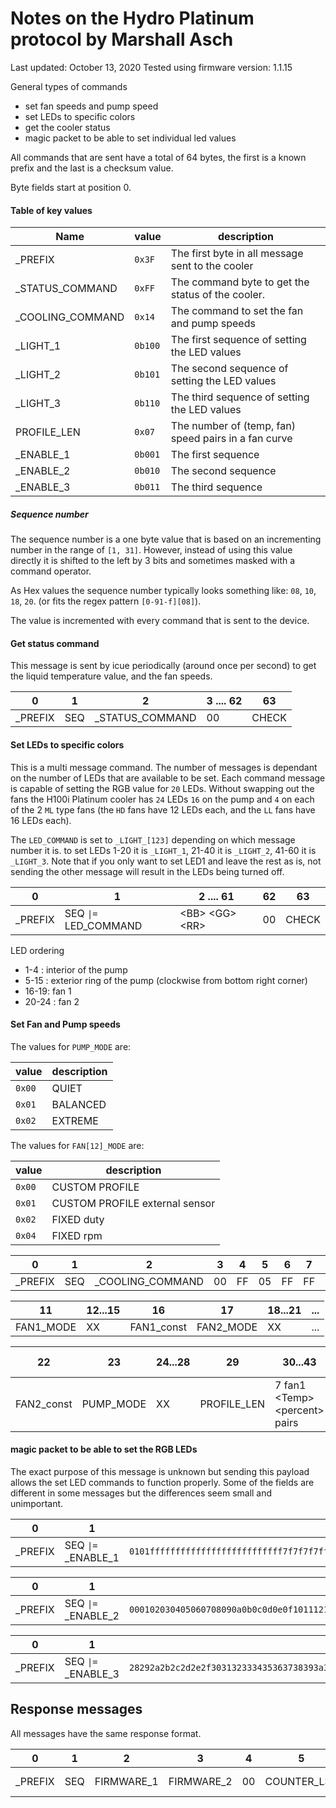 # Notes on the Hydro Platinum protocol by Marshall Asch

Last updated: October 13, 2020
Tested using firmware version: 1.1.15

General types of commands
- set fan speeds and pump speed
- set LEDs to specific colors
- get the cooler status
- magic packet to be able to set individual led values

All commands that are sent have a total of 64 bytes, the first is a known prefix and the last is a checksum value.

Byte fields start at position 0.


#### Table of key values

| Name | value | description |
| ----- | ----- | -------- |
| _PREFIX | `0x3F` | The first byte in all message sent to the cooler |
| _STATUS_COMMAND | `0xFF` | The command byte to get the status of the cooler. |
| _COOLING_COMMAND | `0x14` | The command to set the fan and pump speeds |
| _LIGHT_1 | `0b100` | The first sequence of setting the LED values |
| _LIGHT_2 | `0b101` | The second sequence of setting the LED values |
| _LIGHT_3 | `0b110` | The third sequence of setting the LED values |
| PROFILE_LEN | `0x07` | The number of (temp, fan) speed pairs in a fan curve |
| _ENABLE_1 | `0b001` | The first sequence |
| _ENABLE_2 | `0b010` | The second sequence |
| _ENABLE_3 | `0b011` | The third sequence |
#####  Sequence number

The sequence number is a one byte value that is based on an incrementing number in the range of `[1, 31]`. However, instead of using this value directly it is shifted to the left by 3 bits and sometimes masked with a command operator.

As Hex values the sequence number typically looks something like: `08`, `10`, `18`, `20`. (or fits the regex pattern `[0-91-f][08]`).

The value is incremented with every command that is sent to the device.

#### Get status command

This message is sent by icue periodically (around once per second) to get the liquid temperature value, and the fan speeds.

| 0   | 1   | 2   | 3 .... 62 | 63  |
| --- | --- | --- | --------- | --- |
| _PREFIX | SEQ | _STATUS_COMMAND | 00 | CHECK |



#### Set LEDs to specific colors

This is a multi message command. The number of messages is dependant on the number of LEDs that are available to be set. Each command message is capable of setting the RGB value for `20` LEDs. Without swapping out the fans the H100i Platinum cooler has `24` LEDs `16` on the pump and `4` on each of the 2 `ML` type fans (the `HD` fans have 12 LEDs each, and the `LL` fans have 16 LEDs each).



The `LED_COMMAND` is set to `_LIGHT_[123]` depending on which message number it is. to set LEDs 1-20 it is `_LIGHT_1`, 21-40 it is `_LIGHT_2`, 41-60 it is `_LIGHT_3`. Note that if you only want to set LED1 and leave the rest as is, not sending the other message will result in the LEDs being turned off.


| 0   | 1   | 2 .... 61 | 62 | 63  |
| --- | --- | ----------- | --- | --- |
| _PREFIX | SEQ `\|=` LED_COMMAND| \<BB\> \<GG\> \<RR\> | 00 | CHECK |


LED ordering
- 1-4  : interior of the pump
- 5-15 : exterior ring of the pump (clockwise from bottom right corner)
- 16-19: fan 1
- 20-24 : fan 2


#### Set Fan and Pump speeds


The values for `PUMP_MODE` are:

| value | description |
| ----- | ------ |
| `0x00` | QUIET |
| `0x01` | BALANCED |
| `0x02` | EXTREME |

The values for `FAN[12]_MODE` are:

| value | description |
| ----- | ------ |
| `0x00` | CUSTOM PROFILE |
| `0x01` | CUSTOM PROFILE external sensor |
| `0x02` | FIXED duty |
| `0x04` | FIXED rpm |


| 0   | 1   | 2   | 3   | 4   | 5   | 6   | 7   | 8   | 9   | 10  | ... |
| --- | --- | --- | --- | --- | --- | --- | --- | --- | --- | --- | --- |
| _PREFIX | SEQ | _COOLING_COMMAND | 00 | FF | 05 | FF | FF | FF | FF | FF | ... |



| 11  | 12...15  | 16  | 17   | 18...21 | ... |
| --- | --- | ---  | ---- | ---  | --------
| FAN1_MODE | XX  | FAN1_const | FAN2_MODE | XX | ... |


| 22  | 23 | 24...28 | 29  | 30...43 | 44...58 | 59.... 62 | 63  |
| --- | --- |------- | --- | ------- | ------- | --------- | --- |
| FAN2_const | PUMP_MODE | XX| PROFILE_LEN | 7 fan1 \<Temp\> \<percent\> pairs | 7 fan2 \<Temp\> \<percent\> pairs | XX | CHECK |



#### magic packet to be able to set the RGB LEDs

The exact purpose of this message is unknown but sending this payload allows the set LED commands to function properly. Some of the fields are different in some messages but the differences seem small and unimportant.


| 0       |        1            | 2 .... 62 |  63  |
| ------- | ------------------- | ----------- | --- |
| _PREFIX | SEQ `\|=` _ENABLE_1 | `0101ffffffffffffffffffffffffff7f7f7f7fff00ffffffff00ffffffff00ffffffff00ffffffff00ffffffff00ffffffffffffffffffffffffffffff` | CHECK |

| 0       |        1            | 2 .... 62 |  63  |
| ------- | ------------------- | ----------- | --- |
| _PREFIX | SEQ `\|=` _ENABLE_2 | `000102030405060708090a0b0c0d0e0f101112131415161718191a1b1c1d1e1f2021222324252627ffffffffffffffffffffffffffffffffffffffffff` | CHECK |

| 0       |        1            | 2 .... 62 |  63  |
| ------- | ------------------- | ----------- | --- |
| _PREFIX | SEQ `\|=` _ENABLE_3 | `28292a2b2c2d2e2f303132333435363738393a3b3c3d3e3f404142434445464748494a4b4c4d4e4fffffffffffffffffffffffffffffffffffffffffff` | CHECK |



## Response messages

All messages have the same response format.


| 0       |  1  | 2          | 3          | 4   | 5           | 6           | 7           | 8          |  9...14 | 15 | 16 | 17...21 | 22 | 23 | 24...28 | 29 | 30 | 31...62 |  63  |
| ------- | --- | ---------- | ---------- | --- | ----------- | ----------- | ----------- | ---------- | ----- | ----- | --- | --- | --- | --- | --- | --- | --- | --- | --- |
| _PREFIX | SEQ | FIRMWARE_1 | FIRMWARE_2 | 00  | COUNTER_LSB | COUNTER_MSB | liquid temp | liquid temp | XX    | Fan1 speed | fan1 speed | XX | fan2 speed | fan2 speed | XX | pump speed | pump speed | XX | CHECK |  
